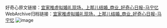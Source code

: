 好奇心原文链接：[宜家推虚拟婚礼现场，上那儿结婚_商业_好奇心日报-马宁忆](https://www.qdaily.com/articles/8410.html)
WebArchive归档链接：[宜家推虚拟婚礼现场，上那儿结婚_商业_好奇心日报-马宁忆](http://web.archive.org/web/20160421191821/http://www.qdaily.com/articles/8410.html)
![image](http://ww3.sinaimg.cn/large/007d5XDply1g3vd2rz4n0j30u03i0h66)